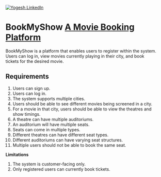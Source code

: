 [![Yogesh LinkedIn](https://img.shields.io/badge/Yogesh-LinkedIn-blue.svg?style=for-the-badge)](https://www.linkedin.com/in/yogesh-verma-221375116/)

# BookMyShow [A Movie Booking Platform](https://in.bookmyshow.com/)
BookMyShow is a platform that enables users to register within the system. Users can log in, view movies currently playing in their city, and book tickets for the desired movie.

## Requirements
1. Users can sign up.
2. Users can log in.
3. The system supports multiple cities.
4. Users should be able to see different movies being screened in a city.
5. For a movie in that city, users should be able to view the theatres and show timings.
6. A theatre can have multiple auditoriums.
7. An auditorium will have multiple seats.
8. Seats can come in multiple types.
9. Different theatres can have different seat types.
10. Different auditoriums can have varying seat structures.
11. Multiple users should not be able to book the same seat.

**Limitations**
1. The system is customer-facing only.
2. Only registered users can currently book tickets.

